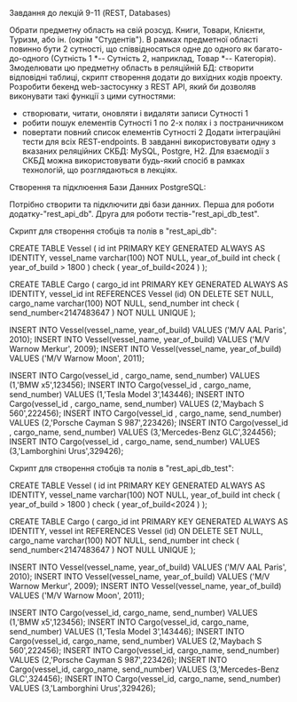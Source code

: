 Завдання до лекцій 9-11 (REST, Databases)


Обрати предметну область на свій розсуд. Книги, Товари, Клієнти, Туризм, або ін. (окрім "Студентів").
В рамках предметної області повинно бути 2 сутності, що співвідносяться одне до одного як багато-до-одного (Сутність 1 *-- Сутність 2, наприклад, Товар *-- Категорія).
Змоделювати цю предметну область в реляційній БД: створити відповідні таблиці, скрипт створення додати до вихідних кодів проекту.
Розробити бекенд web-застосунку з REST API, який би дозволяв виконувати такі функції з цими сутностями:
- створювати, читати, оновляти і видаляти записи Сутності 1
- робити пошук елементів Сутності 1 по 2-х полях і з постраничником
- повертати повний список елементів Сутності 2
Додати інтеграційні тести для всіх REST-endpoints.
В завданні використовувати одну з вказаних реляційних СКБД: MySQL, Postgre, H2.
Для взаємодії з СКБД можна використовувати будь-який спосіб в рамках технологій, що розглядаються в лекціях.



Створення та підклюення Бази Данних PostgreSQL:

Потрібно cтворити та підключити дві бази данних.
Перша для роботи додатку-"rest_api_db".
Друга для роботи тестів-"rest_api_db_test".

Скрипт для створення стобців та полів в "rest_api_db":

CREATE TABLE Vessel
(
    id            int PRIMARY KEY GENERATED ALWAYS AS IDENTITY,
    vessel_name          varchar(100) NOT NULL,
    year_of_build int check ( year_of_build > 1800 ) check ( year_of_build<2024 )
);

CREATE TABLE Cargo
(
    cargo_id          int PRIMARY KEY GENERATED ALWAYS AS IDENTITY,
    vessel_id   int          REFERENCES Vessel (id) ON DELETE SET NULL,
    cargo_name   varchar(100) NOT NULL,
    send_number int check ( send_number<2147483647 )  NOT NULL UNIQUE
);


INSERT INTO Vessel(vessel_name, year_of_build) VALUES ('M/V AAL Paris', 2010);
INSERT INTO Vessel(vessel_name, year_of_build) VALUES ('M/V Warnow Merkur', 2009);
INSERT INTO Vessel(vessel_name, year_of_build) VALUES ('M/V Warnow Moon', 2011);

INSERT INTO Cargo(vessel_id  , cargo_name, send_number) VALUES (1,'BMW x5',123456);
INSERT INTO Cargo(vessel_id  , cargo_name, send_number) VALUES (1,'Tesla Model 3',143446);
INSERT INTO Cargo(vessel_id  , cargo_name, send_number) VALUES (2,'Maybach S 560',222456);
INSERT INTO Cargo(vessel_id  , cargo_name, send_number) VALUES (2,'Porsche Cayman S 987',223426);
INSERT INTO Cargo(vessel_id  , cargo_name, send_number) VALUES (3,'Mercedes-Benz GLC',324456);
INSERT INTO Cargo(vessel_id  , cargo_name, send_number) VALUES (3,'Lamborghini Urus',329426);


Скрипт для створення стобців та полів в "rest_api_db_test":

CREATE TABLE Vessel
(
    id            int PRIMARY KEY GENERATED ALWAYS AS IDENTITY,
    vessel_name          varchar(100) NOT NULL,
    year_of_build int check ( year_of_build > 1800 ) check ( year_of_build<2024 )
);

CREATE TABLE Cargo
(
    cargo_id          int PRIMARY KEY GENERATED ALWAYS AS IDENTITY,
    vessel   int          REFERENCES Vessel (id) ON DELETE SET NULL,
    cargo_name   varchar(100) NOT NULL,
    send_number int check ( send_number<2147483647 )  NOT NULL UNIQUE
);


INSERT INTO Vessel(vessel_name, year_of_build) VALUES ('M/V AAL Paris', 2010);
INSERT INTO Vessel(vessel_name, year_of_build) VALUES ('M/V Warnow Merkur', 2009);
INSERT INTO Vessel(vessel_name, year_of_build) VALUES ('M/V Warnow Moon', 2011);

INSERT INTO Cargo(vessel_id, cargo_name, send_number) VALUES (1,'BMW x5',123456);
INSERT INTO Cargo(vessel_id, cargo_name, send_number) VALUES (1,'Tesla Model 3',143446);
INSERT INTO Cargo(vessel_id, cargo_name, send_number) VALUES (2,'Maybach S 560',222456);
INSERT INTO Cargo(vessel_id, cargo_name, send_number) VALUES (2,'Porsche Cayman S 987',223426);
INSERT INTO Cargo(vessel_id, cargo_name, send_number) VALUES (3,'Mercedes-Benz GLC',324456);
INSERT INTO Cargo(vessel_id, cargo_name, send_number) VALUES (3,'Lamborghini Urus',329426);

